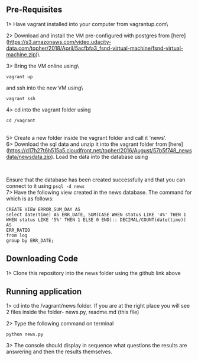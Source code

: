## Pre-Requisites
1> Have vagrant installed into your computer from vagrantup.com\

2> Download and install the VM pre-configured with postgres from [here]
(https://s3.amazonaws.com/video.udacity-data.com/topher/2018/April/5acfbfa3_fsnd-virtual-machine/fsnd-virtual-machine.zip)\

3> Bring the VM online using\
```
vagrant up
```
and ssh into the new VM using\
```
vagrant ssh
```
4> cd into the vagrant folder using
```
cd /vagrant
```
\
5> Create a new folder inside the vagrant folder and call it 'news'.
\
6> Download the sql data and unzip it into the vagrant folder from [here] (https://d17h27t6h515a5.cloudfront.net/topher/2016/August/57b5f748_newsdata/newsdata.zip).
Load the data into the database using
``` psql -d news -f newsdata.sql
```
\
Ensure that the database has been created successfully and that you can connect
to it using ```psql -d news```
\
7> Have the following view created in the news database. The command for which is
as follows:
```
CREATE VIEW ERROR_SUM_DAY AS
select date(time) AS ERR_DATE, SUM(CASE WHEN status LIKE '4%' THEN 1
WHEN status LIKE '5%' THEN 1 ELSE 0 END):: DECIMAL/COUNT(date(time)) AS
ERR_RATIO
from log
group by ERR_DATE;
```

## Downloading Code

1> Clone this repository into the news folder using the github link above


## Running application
1> cd into the /vagrant/news folder. If you are at the right place you will
see 2 files inside the folder- news.py, readme.md (this file)

2> Type the following command on terminal

```
python news.py
```
3> The console should display in sequence what questions the
results are answering and then the results themselves.
